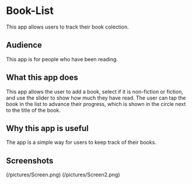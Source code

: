 # Book-List
This app allows users to track their book colection.
## Audience
This app is for people who have been reading.
## What this app does
This app allows the user to add a book, select if it is non-fiction or fiction, and use the slider to show how much they have read. The user can tap the book in the list to advance their progress, which is shown in the circle next to the title of the book.
## Why this app is useful
The app is a simple way for users to keep track of their books.
## Screenshots
(/pictures/Screen.png)
(/pictures/Screen2.png)
